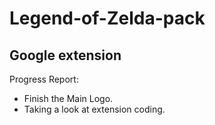 # Legend-of-Zelda-pack
Google extension
---------------------------------
Progress Report:
* Finish the Main Logo.
* Taking a look at extension coding.
